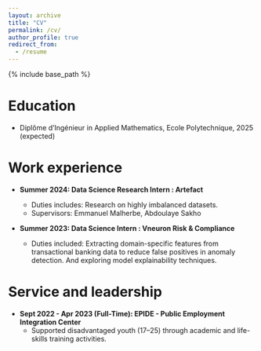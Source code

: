 ```yaml
---
layout: archive
title: "CV"
permalink: /cv/
author_profile: true
redirect_from:
  - /resume
---
```


{% include base_path %}

Education
======
* Diplôme d’Ingénieur in Applied Mathematics, Ecole Polytechnique, 2025 (expected)

Work experience
======
* **Summer 2024: Data Science Research Intern : Artefact**
  * Duties includes: Research on highly imbalanced datasets.
  * Supervisors: Emmanuel Malherbe, Abdoulaye Sakho

* **Summer 2023: Data Science Intern : Vneuron Risk & Compliance**
  * Duties included: Extracting domain-specific features from transactional banking data to reduce false positives in anomaly detection. And exploring model explainability techniques.
  
Service and leadership
======
* **Sept 2022 - Apr 2023 (Full-Time): EPIDE - Public Employment Integration Center**
  * Supported disadvantaged youth (17–25) through academic and life-skills training activities.
